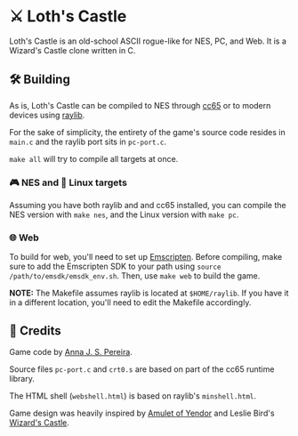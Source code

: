 # ⚔ Loth's Castle

Loth's Castle is an old-school ASCII rogue-like for NES, PC, and Web. It is a
Wizard's Castle clone written in C.

## 🛠 Building

As is, Loth's Castle can be compiled to NES through
[cc65](https://github.com/cc65/cc65) or to modern devices using
[raylib](https://github.com/raysan5/raylib).

For the sake of simplicity, the entirety of the game's source code resides in
`main.c` and the raylib port sits in `pc-port.c`.

`make all` will try to compile all targets at once.

### 🎮 NES and 🐧 Linux targets

Assuming you have both raylib and and cc65 installed, you can compile the NES
version with `make nes`, and the Linux version with `make pc`.

### 🌐 Web

To build for web, you'll need to set up [Emscripten](https://emscripten.org).
Before compiling, make sure to add the Emscripten SDK to your path using
`source /path/to/emsdk/emsdk_env.sh`. Then, use `make web` to build
the game.

**NOTE:** The Makefile assumes raylib is located at `$HOME/raylib`. If you
have it in a different location, you'll need to edit the Makefile accordingly.

## 💫 Credits

Game code by [Anna J. S. Pereira](https://github.com/TheFallenWarrior).

Source files `pc-port.c` and `crt0.s` are based on part of the cc65 runtime
library.

The HTML shell (`webshell.html`) is based on raylib's `minshell.html`.

Game design was heavily inspired by
[Amulet of Yendor](https://www.mobygames.com/game/13440/amulet-of-yendor/) and
Leslie Bird's [Wizard's Castle](https://github.com/lesliesbird/WizardsCastle).